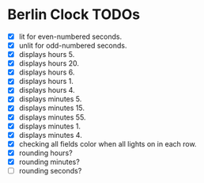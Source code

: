 # Berlin Clock TODOs

- [x] lit for even-numbered seconds.
- [x] unlit for odd-numbered seconds.
- [x] displays hours 5.
- [x] displays hours 20.
- [x] displays hours 6.
- [x] displays hours 1.
- [x] displays hours 4.
- [x] displays minutes 5.
- [x] displays minutes 15.
- [x] displays minutes 55.
- [x] displays minutes 1.
- [x] displays minutes 4.
- [x] checking all fields color when all lights on in each row. 
- [x] rounding hours?
- [x] rounding minutes?
- [ ] rounding seconds?